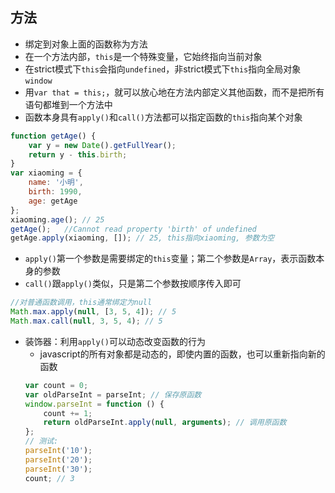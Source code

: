 ## 方法
- 绑定到对象上面的函数称为方法
- 在一个方法内部，`this`是一个特殊变量，它始终指向当前对象
- 在strict模式下`this`会指向`undefined`，非strict模式下`this`指向全局对象`window`
- 用`var that = this;`，就可以放心地在方法内部定义其他函数，而不是把所有语句都堆到一个方法中
- 函数本身具有`apply()`和`call()`方法都可以指定函数的`this`指向某个对象
```javascript
function getAge() {
    var y = new Date().getFullYear();
    return y - this.birth;
}
var xiaoming = {
    name: '小明',
    birth: 1990,
    age: getAge
};
xiaoming.age(); // 25
getAge();   //Cannot read property 'birth' of undefined
getAge.apply(xiaoming, []); // 25, this指向xiaoming, 参数为空
```
- `apply()`第一个参数是需要绑定的`this`变量；第二个参数是`Array`，表示函数本身的参数
 - `call()`跟`apply()`类似，只是第二个参数按顺序传入即可
```javascript
//对普通函数调用，this通常绑定为null
Math.max.apply(null, [3, 5, 4]); // 5
Math.max.call(null, 3, 5, 4); // 5
```
- 装饰器：利用`apply()`可以动态改变函数的行为
    - javascript的所有对象都是动态的，即使内置的函数，也可以重新指向新的函数
    ```javascript
    var count = 0;
    var oldParseInt = parseInt; // 保存原函数
    window.parseInt = function () {
        count += 1;
        return oldParseInt.apply(null, arguments); // 调用原函数
    };
    // 测试:
    parseInt('10');
    parseInt('20');
    parseInt('30');
    count; // 3
    ```
